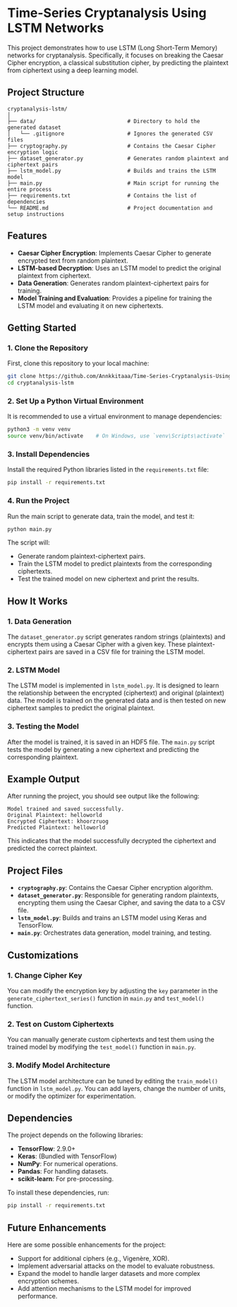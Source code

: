 
# **Time-Series Cryptanalysis Using LSTM Networks**

This project demonstrates how to use LSTM (Long Short-Term Memory) networks for cryptanalysis. Specifically, it focuses on breaking the Caesar Cipher encryption, a classical substitution cipher, by predicting the plaintext from ciphertext using a deep learning model.

## **Project Structure**

```
cryptanalysis-lstm/
│
├── data/                             # Directory to hold the generated dataset
│   └── .gitignore                    # Ignores the generated CSV files
├── cryptography.py                   # Contains the Caesar Cipher encryption logic
├── dataset_generator.py              # Generates random plaintext and ciphertext pairs
├── lstm_model.py                     # Builds and trains the LSTM model
├── main.py                           # Main script for running the entire process
├── requirements.txt                  # Contains the list of dependencies
└── README.md                         # Project documentation and setup instructions
```

## **Features**

- **Caesar Cipher Encryption**: Implements Caesar Cipher to generate encrypted text from random plaintext.
- **LSTM-based Decryption**: Uses an LSTM model to predict the original plaintext from ciphertext.
- **Data Generation**: Generates random plaintext-ciphertext pairs for training.
- **Model Training and Evaluation**: Provides a pipeline for training the LSTM model and evaluating it on new ciphertexts.

## **Getting Started**

### **1. Clone the Repository**
First, clone this repository to your local machine:
```bash
git clone https://github.com/Annkkitaaa/Time-Series-Cryptanalysis-Using-LSTM-Networks/cryptanalysis-lstm.git
cd cryptanalysis-lstm
```

### **2. Set Up a Python Virtual Environment**
It is recommended to use a virtual environment to manage dependencies:
```bash
python3 -m venv venv
source venv/bin/activate    # On Windows, use `venv\Scripts\activate`
```

### **3. Install Dependencies**
Install the required Python libraries listed in the `requirements.txt` file:
```bash
pip install -r requirements.txt
```

### **4. Run the Project**
Run the main script to generate data, train the model, and test it:
```bash
python main.py
```

The script will:
- Generate random plaintext-ciphertext pairs.
- Train the LSTM model to predict plaintexts from the corresponding ciphertexts.
- Test the trained model on new ciphertext and print the results.

## **How It Works**

### **1. Data Generation**
The `dataset_generator.py` script generates random strings (plaintexts) and encrypts them using a Caesar Cipher with a given key. These plaintext-ciphertext pairs are saved in a CSV file for training the LSTM model.

### **2. LSTM Model**
The LSTM model is implemented in `lstm_model.py`. It is designed to learn the relationship between the encrypted (ciphertext) and original (plaintext) data. The model is trained on the generated data and is then tested on new ciphertext samples to predict the original plaintext.

### **3. Testing the Model**
After the model is trained, it is saved in an HDF5 file. The `main.py` script tests the model by generating a new ciphertext and predicting the corresponding plaintext.

## **Example Output**

After running the project, you should see output like the following:

```
Model trained and saved successfully.
Original Plaintext: helloworld
Encrypted Ciphertext: khoorzruog
Predicted Plaintext: helloworld
```

This indicates that the model successfully decrypted the ciphertext and predicted the correct plaintext.

## **Project Files**

- **`cryptography.py`**: Contains the Caesar Cipher encryption algorithm.
- **`dataset_generator.py`**: Responsible for generating random plaintexts, encrypting them using the Caesar Cipher, and saving the data to a CSV file.
- **`lstm_model.py`**: Builds and trains an LSTM model using Keras and TensorFlow.
- **`main.py`**: Orchestrates data generation, model training, and testing.

## **Customizations**

### **1. Change Cipher Key**
You can modify the encryption key by adjusting the `key` parameter in the `generate_ciphertext_series()` function in `main.py` and `test_model()` function.

### **2. Test on Custom Ciphertexts**
You can manually generate custom ciphertexts and test them using the trained model by modifying the `test_model()` function in `main.py`.

### **3. Modify Model Architecture**
The LSTM model architecture can be tuned by editing the `train_model()` function in `lstm_model.py`. You can add layers, change the number of units, or modify the optimizer for experimentation.

## **Dependencies**

The project depends on the following libraries:
- **TensorFlow**: 2.9.0+
- **Keras**: (Bundled with TensorFlow)
- **NumPy**: For numerical operations.
- **Pandas**: For handling datasets.
- **scikit-learn**: For pre-processing.

To install these dependencies, run:
```bash
pip install -r requirements.txt
```

## **Future Enhancements**

Here are some possible enhancements for the project:
- Support for additional ciphers (e.g., Vigenère, XOR).
- Implement adversarial attacks on the model to evaluate robustness.
- Expand the model to handle larger datasets and more complex encryption schemes.
- Add attention mechanisms to the LSTM model for improved performance.

 

